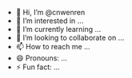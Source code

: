 - 👋 Hi, I’m @cnwenren
- 👀 I’m interested in ...
- 🌱 I’m currently learning ...
- 💞️ I’m looking to collaborate on ...
- 📫 How to reach me ...
- 😄 Pronouns: ...
- ⚡ Fun fact: ...

<!---
cnwenren/cnwenren is a ✨ special ✨ repository because its `README.md` (this file) appears on your GitHub profile.
You can click the Preview link to take a look at your changes.
--->
